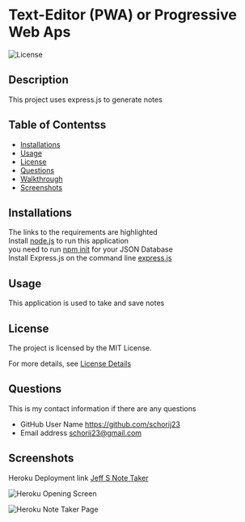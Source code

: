 
# Text-Editor (PWA) or Progressive Web Aps

![License](https://img.shields.io/badge/License-MIT-yellow.svg)

## Description
This project uses express.js to generate notes

## Table of Contentss


* [Installations](#installations)
* [Usage](#usage)
* [License](#license)
* [Questions](#questions)
* [Walkthrough](#walkthrough)
* [Screenshots](#screenshots)


## Installations
The links to the requirements are highlighted<br>
Install [node.js](https://nodejs.org/en) to run this application<br>
you need to run [npm init](https://docs.npmjs.com/cli/v10/commands/npm-init) for your JSON Database <br>
Install Express.js on the command line [express.js](https://www.npmjs.com/package/)<br>


## Usage
This application is used to take and save notes

## License
The project is licensed by the MIT License.

For more details, see [License Details](https://choosealicense.com/licenses/mit/)

## Questions

  This is my contact information if there are any questions

  - GitHub User Name https://github.com/schorij23
  - Email address schorij23@gmail.com

## Screenshots
Heroku Deployment link [Jeff S Note Taker](https://jeff-s-note-taker-0672484e28ca.herokuapp.com/)

![Heroku Opening Screen](./public/assests/images/note-taker-heroku-opening-screen.png)

![Heroku Note Taker Page](./public/assests/images/note-taker-page.png)